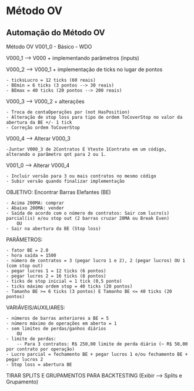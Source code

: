# Método OV
## Automação do Método OV

Método OV V001_0 - Básico - WDO

V000_1 --> V000 + implementando parâmetros (inputs)

V000_2 --> V000_1 + implementação de ticks no lugar de pontos

	- ticksLucro = 12 ticks (60 reais)
	- BEmin = 6 ticks (3 pontos --> 30 reais)
	- BEmax = 40 ticks (20 pontos --> 200 reais)

 V000_3 --> V000_2 + alterações 
 
 	- Troca de contaOperações por (not HasPosition)
	- Alteração de stop loss para tipo de ordem ToCoverStop no valor da abertura da BE +/- 1 tick
	- Correção ordem ToCoverStop

 V000_4 --> Alterar V000_3 
 
 	-Juntar V000_3 de 2Contratos E Vteste 1Contrato em um código, alterando o parâmetro qnt para 2 ou 1.

  V001_0 --> Alterar V000_4

  	- Incluir versão para 3 ou mais contratos no mesmo código
   	- Subir versão quando finalizar implementação

OBJETIVO: Encontrar Barras Elefantes (BE)

	- Acima 200MA: comprar
	- Abaixo 200MA: vender
	- Saída de acordo com o número de contratos: Sair com lucro(s) parcial(is) e/ou stop out (2 barras cruzar 20MA ou Break Even)
		OU
	- Sair na abertura da BE (Stop loss)

PARÂMETROS:

	- fator BE = 2.0
	- hora saída = 1500
	- número de contratos = 3 (pegar lucro 1 e 2), 2 (pegar lucros) OU 1 (com stop out)
 	- pegar lucros 1 = 12 ticks (6 pontos)
  	- pegar lucros 2 = 16 ticks (8 pontos)
  	- ticks de stop inicial = 1 tick (0,5 ponto)
   	- ticks máximo ordem stop = 40 ticks (20 pontos)
  	- Tamanho BE >= 6 ticks (3 pontos) E Tamanho BE <= 40 ticks (20 pontos)

 VARIÁVEIS/AUXILIARES:

 	- números de barras anteriores a BE = 5
  	- número máximo de operações em aberto = 1
	- sem limites de perdas/ganhos diários
		OU
	- limite de perdas:
 		-- Para 3 contratos: R$ 250,00 limite de perda diário (~ R$ 50,00 por contrato por operação)
	- Lucro parcial = fechamento BE + pegar lucros 1 e/ou fechamento BE + pegar lucros 2
	- Stop loss = abertura BE

TIRAR SPLITS E GRUPAMENTOS PARA BACKTESTING (Exibir --> Splits e Grupamento)
